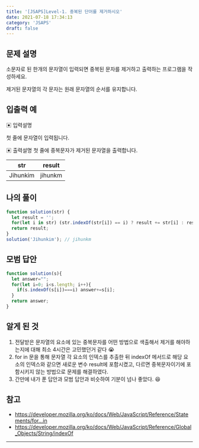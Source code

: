 ```yaml
---
title: '[JSAPS]Level-1. 중복된 단어를 제거하시오'
date: 2021-07-18 17:34:13
category: 'JSAPS'
draft: false
---
```

## 문제 설명

소문자로 된 한개의 문자열이 입력되면 중복된 문자를 제거하고 출력하는 프로그램을 작성하세요.

제거된 문자열의 각 문자는 원래 문자열의 순서를 유지합니다.

## 입출력 예

▣ 입력설명

첫 줄에 문자열이 입력됩니다.

▣ 출력설명
첫 줄에 중복문자가 제거된 문자열을 출력합니다.

| str      | result  |
| -------- | ------- |
| Jihunkim | jihunkm |

## 나의 풀이

```javascript
function solution(str) {
  let result = '';
  for(let i in str) (str.indexOf(str[i]) == i) ? result += str[i] : result ;
  return result;
}
solution('Jihunkim'); // jihunkm
```

## 모범 답안

```javascript
function solution(s){  
  let answer="";
  for(let i=0; i<s.length; i++){
    if(s.indexOf(s[i])===i) answer+=s[i];
  }
  return answer;
}
```



## 알게 된 것

1. 전달받은 문자열의 요소에 있는 중복문자를 어떤 방법으로 색출해서 제거를 해야하는지에 대해 최소 4시간은 고민했던거 같다 😭 
2. for in 문을 통해 문자열 각 요소의 인덱스를 추출한 뒤 indexOf 메서드로 해당 요소의 인덱스와 같으면 새로운 변수 result에 포함시켰고, 다르면 중복문자이기에 포함시키지 않는 방법으로 문제를 해결하였다.
3. 간만에 내가 푼 답안과 모범 답안과 비슷하여 기분이 넘나 좋았다. 😆

## 참고

* https://developer.mozilla.org/ko/docs/Web/JavaScript/Reference/Statements/for...in
* https://developer.mozilla.org/ko/docs/Web/JavaScript/Reference/Global_Objects/String/indexOf

---

